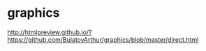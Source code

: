 # graphics
http://htmlpreview.github.io/?https://github.com/BulatovArthur/graphics/blob/master/direct.html
